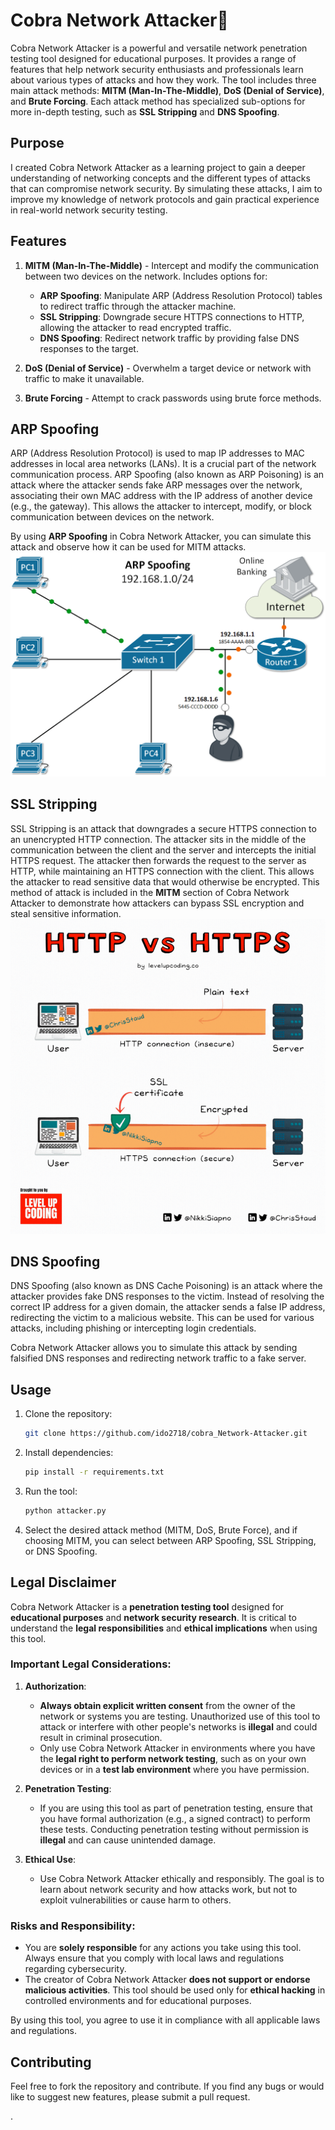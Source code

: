 # Cobra Network Attacker🐍

Cobra Network Attacker is a powerful and versatile network penetration testing tool designed for educational purposes. It provides a range of features that help network security enthusiasts and professionals learn about various types of attacks and how they work. The tool includes three main attack methods: **MITM (Man-In-The-Middle)**, **DoS (Denial of Service)**, and **Brute Forcing**. Each attack method has specialized sub-options for more in-depth testing, such as **SSL Stripping** and **DNS Spoofing**.

## Purpose

I created Cobra Network Attacker as a learning project to gain a deeper understanding of networking concepts and the different types of attacks that can compromise network security. By simulating these attacks, I aim to improve my knowledge of network protocols and gain practical experience in real-world network security testing.

## Features

1. **MITM (Man-In-The-Middle)** - Intercept and modify the communication between two devices on the network. Includes options for:
   - **ARP Spoofing**: Manipulate ARP (Address Resolution Protocol) tables to redirect traffic through the attacker machine.
   - **SSL Stripping**: Downgrade secure HTTPS connections to HTTP, allowing the attacker to read encrypted traffic.
   - **DNS Spoofing**: Redirect network traffic by providing false DNS responses to the target.

2. **DoS (Denial of Service)** - Overwhelm a target device or network with traffic to make it unavailable.

3. **Brute Forcing** - Attempt to crack passwords using brute force methods.

## ARP Spoofing

ARP (Address Resolution Protocol) is used to map IP addresses to MAC addresses in local area networks (LANs). It is a crucial part of the network communication process. ARP Spoofing (also known as ARP Poisoning) is an attack where the attacker sends fake ARP messages over the network, associating their own MAC address with the IP address of another device (e.g., the gateway). This allows the attacker to intercept, modify, or block communication between devices on the network.

By using **ARP Spoofing** in Cobra Network Attacker, you can simulate this attack and observe how it can be used for MITM attacks.
![ARP_GIF](arp-man-in-the-middle.gif)

## SSL Stripping

SSL Stripping is an attack that downgrades a secure HTTPS connection to an unencrypted HTTP connection. The attacker sits in the middle of the communication between the client and the server and intercepts the initial HTTPS request. The attacker then forwards the request to the server as HTTP, while maintaining an HTTPS connection with the client. This allows the attacker to read sensitive data that would otherwise be encrypted.
This method of attack is included in the **MITM** section of Cobra Network Attacker to demonstrate how attackers can bypass SSL encryption and steal sensitive information.
![SSL_GID](sslgif.gif)


## DNS Spoofing

DNS Spoofing (also known as DNS Cache Poisoning) is an attack where the attacker provides fake DNS responses to the victim. Instead of resolving the correct IP address for a given domain, the attacker sends a false IP address, redirecting the victim to a malicious website. This can be used for various attacks, including phishing or intercepting login credentials.

Cobra Network Attacker allows you to simulate this attack by sending falsified DNS responses and redirecting network traffic to a fake server.

## Usage

1. Clone the repository:
    ```bash
    git clone https://github.com/ido2718/cobra_Network-Attacker.git
    ```

2. Install dependencies:
    ```bash
    pip install -r requirements.txt
    ```

3. Run the tool:
    ```bash
    python attacker.py
    ```

4. Select the desired attack method (MITM, DoS, Brute Force), and if choosing MITM, you can select between ARP Spoofing, SSL Stripping, or DNS Spoofing.

## Legal Disclaimer

Cobra Network Attacker is a **penetration testing tool** designed for **educational purposes** and **network security research**. It is critical to understand the **legal responsibilities** and **ethical implications** when using this tool.

### **Important Legal Considerations:**
1. **Authorization**: 
   - **Always obtain explicit written consent** from the owner of the network or systems you are testing. Unauthorized use of this tool to attack or interfere with other people's networks is **illegal** and could result in criminal prosecution.
   - Only use Cobra Network Attacker in environments where you have the **legal right to perform network testing**, such as on your own devices or in a **test lab environment** where you have permission.

2. **Penetration Testing**: 
   - If you are using this tool as part of penetration testing, ensure that you have formal authorization (e.g., a signed contract) to perform these tests. Conducting penetration testing without permission is **illegal** and can cause unintended damage.

3. **Ethical Use**:
   - Use Cobra Network Attacker ethically and responsibly. The goal is to learn about network security and how attacks work, but not to exploit vulnerabilities or cause harm to others.

### **Risks and Responsibility**:
   - You are **solely responsible** for any actions you take using this tool. Always ensure that you comply with local laws and regulations regarding cybersecurity.
   - The creator of Cobra Network Attacker **does not support or endorse malicious activities**. This tool should be used only for **ethical hacking** in controlled environments and for educational purposes.

By using this tool, you agree to use it in compliance with all applicable laws and regulations.

## Contributing

Feel free to fork the repository and contribute. If you find any bugs or would like to suggest new features, please submit a pull request.

.
